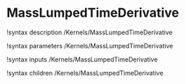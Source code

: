 <!-- MOOSE Documentation Stub: Remove this when content is added. -->

# MassLumpedTimeDerivative
!syntax description /Kernels/MassLumpedTimeDerivative

!syntax parameters /Kernels/MassLumpedTimeDerivative

!syntax inputs /Kernels/MassLumpedTimeDerivative

!syntax children /Kernels/MassLumpedTimeDerivative
